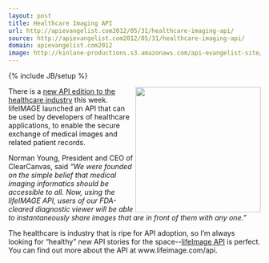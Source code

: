 ```yaml
---
layout: post
title: Healthcare Imaging API
url: http://apievangelist.com2012/05/31/healthcare-imaging-api/
source: http://apievangelist.com2012/05/31/healthcare-imaging-api/
domain: apievangelist.com2012
image: http://kinlane-productions.s3.amazonaws.com/api-evangelist-site/blog/medical-imaging-api.jpg
---
```

{% include JB/setup %}<p>
     <img src="http://kinlane-productions.s3.amazonaws.com/api-evangelist/medical/medical-imaging-api.jpg"  width="250" align="right" />
</p>
<p>
     There is a <a title="new API edition to the healthcare industyr" href="http://www.lifeimage.com/landing/api">new API edition to the healthcare industry</a> this week. lifeIMAGE launched an API that can be used by developers of healthcare applications, to enable the secure exchange of medical images and related patient records.
</p>
<p>
     Norman Young, President and CEO of ClearCanvas, said <em>“We were founded on the simple belief that medical imaging informatics should be accessible to all. Now, using the lifeIMAGE API, users of our FDA-cleared diagnostic viewer will be able to instantaneously share images that are in front of them with any one.”</em>
</p>
<p>
     The healthcare is industry that is ripe for API adoption, so I’m always looking for “healthy” new API stories for the space--<a title="lifeimage API" href="http://www.lifeimage.com/landing/api">lifeImage API</a> is perfect. You can find out more about the API at www.lifeimage.com/api.
</p>
